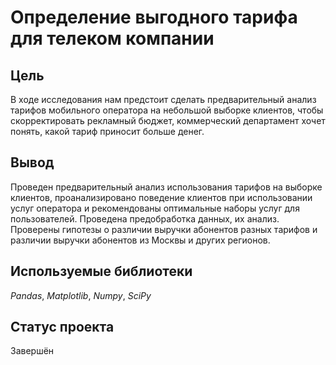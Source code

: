# Определение выгодного тарифа для телеком компании

## Цель

В ходе исследования нам предстоит сделать предварительный анализ тарифов мобильного оператора на небольшой выборке клиентов,
чтобы скорректировать рекламный бюджет, коммерческий департамент хочет понять, какой тариф приносит больше денег.

## Вывод 

Проведен предварительный анализ использования тарифов на выборке клиентов, проанализировано поведение клиентов при использовании услуг оператора и рекомендованы оптимальные наборы услуг для пользователей. Проведена предобработка данных, их анализ. Проверены гипотезы о различии выручки абонентов разных тарифов и различии выручки абонентов из Москвы и других регионов.

## Используемые библиотеки
*Pandas*, *Matplotlib*, *Numpy*, *SciPy*

## Статус проекта

Завершён



